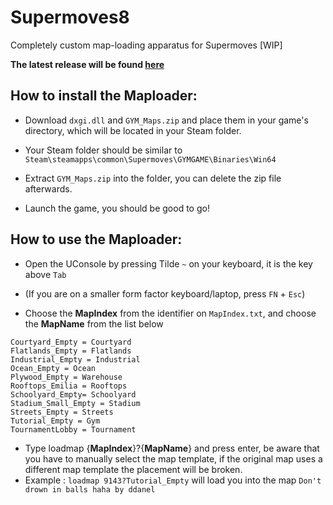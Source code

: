 # Supermoves8
Completely custom map-loading apparatus for Supermoves [WIP]

**The latest release will be found [here](https://github.com/Aeyth8/Supermoves8/releases)**

## How to install the Maploader:

* Download ``dxgi.dll`` and ``GYM_Maps.zip`` and place them in your game's directory, which will be located in your Steam folder.

* Your Steam folder should be similar to ``Steam\steamapps\common\Supermoves\GYMGAME\Binaries\Win64``

* Extract ``GYM_Maps.zip`` into the folder, you can delete the zip file afterwards.

* Launch the game, you should be good to go!

## How to use the Maploader:

* Open the UConsole by pressing Tilde ``~`` on your keyboard, it is the key above ``Tab``
* (If you are on a smaller form factor keyboard/laptop, press ``FN`` + ``Esc``)

* Choose the **MapIndex** from the identifier on ``MapIndex.txt``, and choose the **MapName** from the list below

```
Courtyard_Empty = Courtyard
Flatlands_Empty = Flatlands
Industrial_Empty = Industrial
Ocean_Empty = Ocean
Plywood_Empty = Warehouse
Rooftops_Emilia = Rooftops
Schoolyard_Empty= Schoolyard
Stadium_Small_Empty = Stadium
Streets_Empty = Streets
Tutorial_Empty = Gym
TournamentLobby = Tournament
```

* Type loadmap {**MapIndex**}?{**MapName**} and press enter, be aware that you have to manually select the map template, if the original map uses a different map template the placement will be broken.
* Example : ``loadmap 9143?Tutorial_Empty`` will load you into the map ``Don't drown in balls haha by ddanel``

